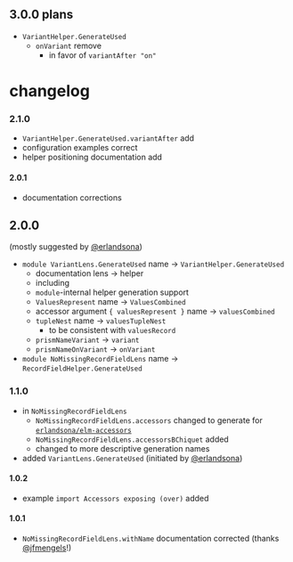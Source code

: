 ## 3.0.0 plans

  - `VariantHelper.GenerateUsed`
      - `onVariant` remove
          - in favor of `variantAfter "on"`

# changelog

### 2.1.0

- `VariantHelper.GenerateUsed.variantAfter` add
- configuration examples correct
- helper positioning documentation add

#### 2.0.1

- documentation corrections

## 2.0.0

(mostly suggested by [@erlandsona](https://github.com/erlandsona))

- `module VariantLens.GenerateUsed` name → `VariantHelper.GenerateUsed`
    - documentation lens → helper
    - including
    - `module`-internal helper generation support
    - `ValuesRepresent` name → `ValuesCombined`
    - accessor argument `{ valuesRepresent }` name → `valuesCombined`
    - `tupleNest` name → `valuesTupleNest`
        - to be consistent with `valuesRecord`
    - `prismNameVariant` → `variant`
    - `prismNameOnVariant` → `onVariant`
- `module NoMissingRecordFieldLens` name → `RecordFieldHelper.GenerateUsed`

### 1.1.0

- in `NoMissingRecordFieldLens`
    - `NoMissingRecordFieldLens.accessors` changed to generate for [`erlandsona/elm-accessors`](https://dark.elm.dmy.fr/packages/erlandsona/elm-accessors/latest/)
    - `NoMissingRecordFieldLens.accessorsBChiquet` added
    - changed to more descriptive generation names
- added `VariantLens.GenerateUsed` (initiated by [@erlandsona](https://github.com/erlandsona))

#### 1.0.2

- example `import Accessors exposing (over)` added

#### 1.0.1

- `NoMissingRecordFieldLens.withName` documentation corrected (thanks [@jfmengels](https://github.com/jfmengels)!)
